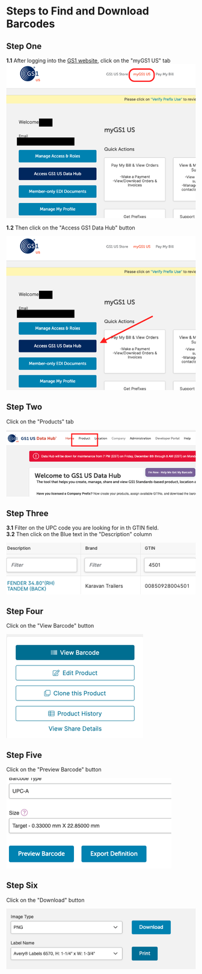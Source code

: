 # Steps to Find and Download Barcodes

## Step One
__1.1__ After logging into the [GS1 website](https://login.gs1us.org/gs1usadb2cprod.onmicrosoft.com/b2c_1a_gs1us_ac_signin_v2/oauth2/v2.0/authorize?client_id=4c3250f2-8250-4b5f-85c8-7b8965e2b87b&redirect_uri=https%3A%2F%2Fmy.gs1us.org%2F&response_mode=form_post&response_type=code%20id_token&scope=openid%20profile%20offline_access%20%20&state=OpenIdConnect.AuthenticationProperties%3DJ9HpMajN1t7753Vn_7_nQsWoebcXr9vTKt8Z7hcvnYVIpwTdnD77m0ZGkGfMHCSxAsUUb0SSj-Obt-eSl3egXN3ghPtrSRX4j5SjNIBQgI0g-8z2hm66EZWc17Z07xeIX2fD0IUsFwkLJcR8NWZ0foa8GC3rn7uSVcSXg944Z86Sw8m_nc81iDybX-zejoC26tQJSw&nonce=638376456192832209.MGVkMGQwNjEtYTJjZC00ZDI4LWI4NWUtZmQ5YjMwNzEwNDE3N2RmOGRiYTctMjBiMC00ZmU5LWFkMTMtZGQ2MmIxZjljNWEw&x-client-SKU=ID_NET461&x-client-ver=5.5.0.0), click on the "myGS1 US" tab
![Step One A](https://raw.githubusercontent.com/Karavan-Trailers/How-To-Sheets/main/img/Barcodes/stepOne.png)

__1.2__ Then click on the "Access GS1 Data Hub" button  

![Step One B](https://raw.githubusercontent.com/Karavan-Trailers/How-To-Sheets/main/img/Barcodes/stepOne2.png)

## Step Two
Click on the "Products" tab

![Step Two](https://raw.githubusercontent.com/Karavan-Trailers/How-To-Sheets/main/img/Barcodes/stepTwo.png)

## Step Three
__3.1__ Filter on the UPC code you are looking for in th GTIN field.  
__3.2__ Then click on the Blue text in the "Description" column

![Step Three](https://raw.githubusercontent.com/Karavan-Trailers/How-To-Sheets/main/img/Barcodes/stepThree.png)

## Step Four
Click on the "View Barcode" button

![Step Four](https://raw.githubusercontent.com/Karavan-Trailers/How-To-Sheets/main/img/Barcodes/stepFour.png)

## Step Five
Click on the "Preview Barcode" button

![Step Five](https://raw.githubusercontent.com/Karavan-Trailers/How-To-Sheets/main/img/Barcodes/stepFive.png)

## Step Six
Click on the "Download" button

![Step Six](https://raw.githubusercontent.com/Karavan-Trailers/How-To-Sheets/main/img/Barcodes/stepSix.png)